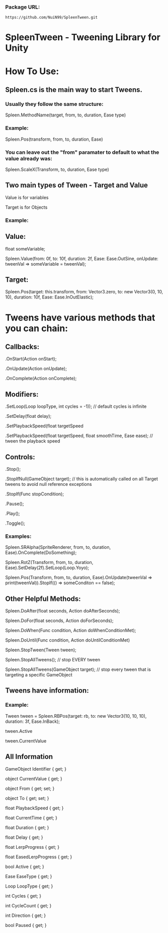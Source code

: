 ### Package URL: 
```
https://github.com/NuiN99/SpleenTween.git
```

# SpleenTween - Tweening Library for Unity

# How To Use:

## Spleen.cs is the main way to start Tweens.

### Usually they follow the same structure:

Spleen.MethodName(target, from, to, duration, Ease type)

### Example:

Spleen.Pos(transform, from, to, duration, Ease)

### You can leave out the "from" paramater to default to what the value already was:

Spleen.ScaleX(Transform, to, duration, Ease type)


## Two main types of Tween - Target and Value

Value is for variables

Target is for Objects

### Example:

## Value: 

float someVariable;

Spleen.Value(from: 0f, to: 10f, duration: 2f, Ease: Ease.OutSine, onUpdate: tweenVal => someVariable = tweenVal);


## Target:

Spleen.Pos(target: this.transform, from: Vector3.zero, to: new Vector3(0, 10, 10), duration: 10f, Ease: Ease.InOutElastic);


# Tweens have various methods that you can chain:

## Callbacks:

.OnStart(Action onStart);

.OnUpdate(Action<T> onUpdate);

.OnComplete(Action onComplete);


## Modifiers:

.SetLoop(Loop loopType, int cycles = -1)); // default cycles is infinite

.SetDelay(float delay);

.SetPlaybackSpeed(float targetSpeed

.SetPlaybackSpeed(float targetSpeed, float smoothTime, Ease ease); // tween the playback speed


## Controls:

.Stop();

.StopIfNull(GameObject target); // this is automatically called on all Target tweens to avoid null reference exceptions

.StopIf(Func<bool> stopCondition);

.Pause();

.Play();

.Toggle();


### Examples:

Spleen.SRAlpha(SpriteRenderer, from, to, duration, Ease).OnComplete(DoSomething);

Spleen.RotZ(Transform, from, to, duration, Ease).SetDelay(2f).SetLoop(Loop.Yoyo);

Spleen.Pos(Transform, from, to, duration, Ease).OnUpdate(tweenVal => print(tweenVal)).StopIf(() => someConditon == false);


## Other Helpful Methods:

Spleen.DoAfter(float seconds, Action doAfterSeconds);

Spleen.DoFor(float seconds, Action doForSeconds);

Spleen.DoWhen(Func<bool> condition, Action doWhenConditionMet);

Spleen.DoUntil(Func<bool> condition, Action doUntilConditionMet)


Spleen.StopTween(Tween tween);

Spleen.StopAllTweens(); // stop EVERY tween

Spleen.StopAllTweens(GameObject target); // stop every tween that is targeting a specific GameObject

## Tweens have information:

### Example:

Tween tween = Spleen.RBPos(target: rb, to: new Vector3(10, 10, 10), duration: 3f, Ease.InBack);

tween.Active

tween.CurrentValue

## All Information

GameObject Identifier { get; }

object CurrentValue { get; }

object From { get; set; }

object To { get; set; }

float PlaybackSpeed { get; }

float CurrentTime { get; } 

float Duration { get; }

float Delay { get; }

float LerpProgress { get; }

float EasedLerpProgress { get; }

bool Active { get; }

Ease EaseType { get; }

Loop LoopType { get; }

int Cycles { get; }

int CycleCount { get; }

int Direction { get; }

bool Paused { get; }





